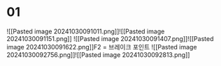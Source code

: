 # 01
![[Pasted image 20241030091011.png]]![[Pasted image 20241030091151.png]]
![[Pasted image 20241030091407.png]]![[Pasted image 20241030091622.png]]F2 = 브레이크 포인트
![[Pasted image 20241030092756.png]]![[Pasted image 20241030092813.png]]

